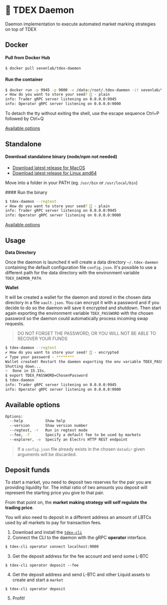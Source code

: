 # 💸 TDEX Daemon
Daemon implementation to execute automated market marking strategies on top of TDEX


## Docker

#### Pull from Docker Hub 

```sh
$ docker pull sevenlab/tdex-daemon
```

#### Run the container

```sh
$ docker run -p 9945 -p 9000 -v /data:/root/.tdex-daemon -it sevenlab/tdex-daemon --regtest
✔ How do you want to store your seed? 🔑 · plain
info: Trader gRPC server listening on 0.0.0.0:9945
info: Operator gRPC server listening on 0.0.0.0:9000
```
To detach the tty without exiting the shell, use the escape sequence Ctrl+P followed by Ctrl+Q

[Available options](#available-options)

## Standalone

#### Download standalone binary (node/npm not needed)

* [Download latest release for MacOS](https://github.com/Sevenlab/tdex-cli/releases)
* [Download latest release for Linux amd64](https://github.com/Sevenlab/tdex-cli/releases)

Move into a folder in your PATH (eg. `/usr/bin` or `/usr/local/bin`)

#### Run the binary

```sh
$ tdex-daemon --regtest
✔ How do you want to store your seed? 🔑 · plain
info: Trader gRPC server listening on 0.0.0.0:9945
info: Operator gRPC server listening on 0.0.0.0:9000
```

[Available options](#available-options)


## Usage

**Data Directory**

Once the daemon is launched it will create a data directory `~/.tdex-daemon` containing the default configuration file `config.json`. It's possible to use a different path for the data directory with the environment variable `TDEX_DAEMON_PATH`.

**Wallet**

It will be created a wallet for the daemon and stored in the chosen data directory in a file `vault.json`.
You can encrypt it with a password and if you decide to do so the daemon will save it encrypted and shutdown.
Then start again exporting the environment variable `TDEX_PASSWORD` with the chosen password so the daemon could automatically process incoming swap requests. 
> DO NOT FORGET THE PASSWORD, OR YOU WILL NOT BE ABLE TO RECOVER YOUR FUNDS

```sh
$ tdex-daemon --regtest
✔ How do you want to store your seed? 🔑 · encrypted
✔ Type your password · ********
Wallet created! Restart the daemon exporting the env variable TDEX_PASSWORD
Shutting down...
✨  Done in 15.15s.
$ export TDEX_PASSWORD=ChosenPassword
$ tdex-daemon
info: Trader gRPC server listening on 0.0.0.0:9945
info: Operator gRPC server listening on 0.0.0.0:9000
```

## Available options

```sh
Options:
  --help          Show help                                            
  --version       Show version number                                  
  --regtest, -r   Run in regtest mode                 
  --fee, -f       Specify a default fee to be used by markets
  --explorer, -e  Specify an Electrs HTTP REST endpoint                                         
```
> If a `config.json` file already exists in the chosen `datadir` given arguments will be discarded.



## Deposit funds

To start a market, you need to deposit two reserves for the pair you are providing liquidity for. 
The initial ratio of two amounts you deposit will represent the starting price you give to that pair. 

From that point on, the **market making strategy will self regulate the trading price**.

You will also need to deposit in a different address an amount of LBTCs used by all markets to pay for transaction fees.

1. Download and install the [`tdex-cli`](tdex-cli.md) 
2. Connect the CLI to the daemon with the gRPC **operator** interface. 
```sh
$ tdex-cli operator connect localhost:9000
```
3. Get the deposit address for the fee account and send some L-BTC
```
$ tdex-cli operator deposit --fee
```
4. Get the deposit address and send L-BTC and other Liquid assets to create and start a `market`
```sh
$ tdex-cli operator deposit
```
5. Profit! 



